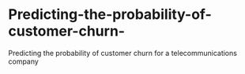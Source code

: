 # Predicting-the-probability-of-customer-churn-
Predicting the probability of customer churn for a telecommunications company
